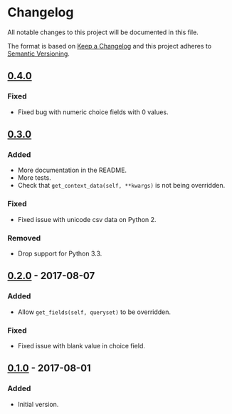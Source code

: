 # Changelog
All notable changes to this project will be documented in this file.

The format is based on [Keep a Changelog](http://keepachangelog.com/en/1.0.0/)
and this project adheres to [Semantic Versioning](http://semver.org/spec/v2.0.0.html).

## [0.4.0]
### Fixed
- Fixed bug with numeric choice fields with 0 values.

## [0.3.0]
### Added
- More documentation in the README.
- More tests.
- Check that `get_context_data(self, **kwargs)` is not being overridden.

### Fixed
- Fixed issue with unicode csv data on Python 2.

### Removed
- Drop support for Python 3.3.

## [0.2.0] - 2017-08-07
### Added
- Allow `get_fields(self, queryset)` to be overridden.

### Fixed
- Fixed issue with blank value in choice field.

## [0.1.0] - 2017-08-01
### Added
- Initial version.

[0.4.0]: https://github.com/benkonrath/django-csv-export-view/compare/0.3.0...0.4.0
[0.3.0]: https://github.com/benkonrath/django-csv-export-view/compare/0.2.0...0.3.0
[0.2.0]: https://github.com/benkonrath/django-csv-export-view/compare/0.1.0...0.2.0
[0.1.0]: https://github.com/benkonrath/django-csv-export-view/compare/4a8792dbaf97c7fdb5de77dbc9fc0c28c5c54eab...0.1.0
